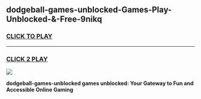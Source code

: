 
## dodgeball-games-unblocked-Games-Play-Unblocked-&-Free-9nikq
<h3>
<a href="https://premium76.site?title=dodgeball-games-unblocked&ref=24A">CLICK TO PLAY</a></h3>
<hr>

<h3>
<a href="https://premium76.site?title=dodgeball-games-unblocked&ref=24A">CLICK 2 PLAY</a>
  
</h3>

<a href="https://premium76.site?title=dodgeball-games-unblocked&ref=24A"><img src="https://clearcache.store/games.png"></a>


**dodgeball-games-unblocked games unblocked: Your Gateway to Fun and Accessible Online Gaming**
